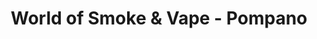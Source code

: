 ---
title: "World of Smoke & Vape - Pompano"
url: /pompano-beach/world-of-smoke-und-vape-pompano/
shop: Tabak
---